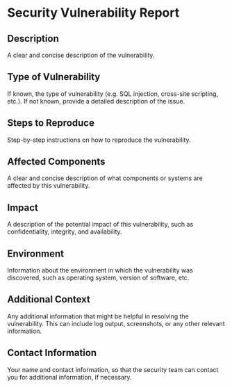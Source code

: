 # Security Vulnerability Report

## Description

A clear and concise description of the vulnerability.

## Type of Vulnerability

If known, the type of vulnerability (e.g. SQL injection, cross-site scripting, etc.). If not known, provide a detailed
description of the issue.

## Steps to Reproduce

Step-by-step instructions on how to reproduce the vulnerability.

## Affected Components

A clear and concise description of what components or systems are affected by this vulnerability.

## Impact

A description of the potential impact of this vulnerability, such as confidentiality, integrity, and availability.

## Environment

Information about the environment in which the vulnerability was discovered, such as operating system, version of
software, etc.

## Additional Context

Any additional information that might be helpful in resolving the vulnerability. This can include log output,
screenshots, or any other relevant information.

## Contact Information

Your name and contact information, so that the security team can contact you for additional information, if necessary.